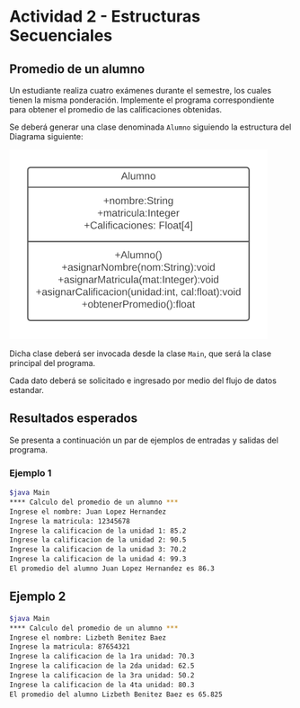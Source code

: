 # Actividad 2 - Estructuras Secuenciales
## Promedio de un alumno


Un estudiante realiza cuatro exámenes durante el semestre, los cuales tienen la misma ponderación. Implemente el programa correspondiente para obtener el promedio de las calificaciones obtenidas.

Se deberá generar una clase denominada `Alumno` siguiendo la estructura del Diagrama siguiente:

![Diagrama de clases - Alumno](uml_figs/clase_Alumno.png)

Dicha clase deberá ser invocada desde la clase `Main`, que será la clase principal del programa. 

Cada dato deberá se solicitado e ingresado por medio del flujo de datos estandar.

## Resultados esperados

Se presenta a continuación un par de ejemplos de entradas y salidas del programa.

### Ejemplo 1

```bash
$java Main
**** Calculo del promedio de un alumno ***
Ingrese el nombre: Juan Lopez Hernandez
Ingrese la matricula: 12345678
Ingrese la calificacion de la unidad 1: 85.2
Ingrese la calificacion de la unidad 2: 90.5
Ingrese la calificacion de la unidad 3: 70.2
Ingrese la calificacion de la unidad 4: 99.3
El promedio del alumno Juan Lopez Hernandez es 86.3
```

## Ejemplo 2

```bash
$java Main
**** Calculo del promedio de un alumno ***
Ingrese el nombre: Lizbeth Benitez Baez
Ingrese la matricula: 87654321
Ingrese la calificacion de la 1ra unidad: 70.3
Ingrese la calificacion de la 2da unidad: 62.5
Ingrese la calificacion de la 3ra unidad: 50.2
Ingrese la calificacion de la 4ta unidad: 80.3
El promedio del alumno Lizbeth Benitez Baez es 65.825
```